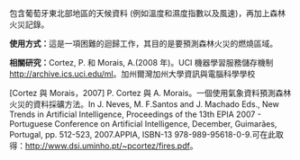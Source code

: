 包含葡萄牙東北部地區的天候資料 (例如溫度和濕度指數以及風速)，再加上森林火災記錄。<p> </p><b>使用方式：</b>這是一項困難的迴歸工作，其目的是要預測森林火災的燃燒區域。<p> </p><b>相關研究：</b>Cortez, P. 和 Morais, A.(2008 年)。UCI 機器學習服務儲存機制 <a href="http://archive.ics.uci.edu/ml">http://archive.ics.uci.edu/ml</a>。加州爾灣加州大學資訊與電腦科學學校 <p> </p>[Cortez 與 Morais，2007] P. Cortez 與 A. Morais。一個使用氣象資料預測森林火災的資料採礦方法。In J. Neves, M. F.Santos and J. Machado Eds., New Trends in Artificial Intelligence, Proceedings of the 13th EPIA 2007 - Portuguese Conference on Artificial Intelligence, December, Guimarães, Portugal, pp. 512-523, 2007.APPIA, ISBN-13 978-989-95618-0-9.可在此取得：<a href="http://www.dsi.uminho.pt/~pcortez/fires.pdf">http://www.dsi.uminho.pt/~pcortez/fires.pdf</a>。

<!---HONumber=July15_HO2-->